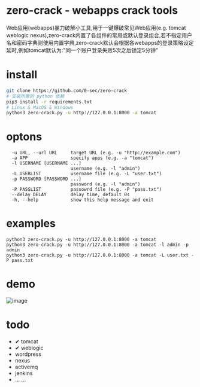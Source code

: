 # zero-crack - webapps crack tools
Web应用(webapps)暴力破解小工具,用于一键爆破常见Web应用(e.g. tomcat weblogic nexus),zero-crack内置了各组件的常用或默认登录组合,若不指定用户名和密码字典则使用内置字典,zero-crack默认会根据各webapps的登录策略设定延时,例如tomcat默认为:"同一个账户登录失败5次之后锁定5分钟"

# install
```bash
git clone https://github.com/0-sec/zero-crack
# 安装所需的 python 依赖
pip3 install -r requirements.txt
# Linux & MacOS & Windows
python3 zero-crack.py -u http://127.0.0.1:8000 -a tomcat
```

# optons
```
  -u URL, --url URL     target URL (e.g. -u "http://example.com")
  -a APP                specify apps (e.g. -a "tomcat")
  -l USERNAME [USERNAME ...]
                        username (e.g. -l "admin")
  -L USERLIST           username file (e.g. -L "user.txt")
  -p PASSWORD [PASSWORD ...]
                        password (e.g. -l "admin")
  -P PASSLIST           passowrd file (e.g. -P "pass.txt")
  --delay DELAY         delay time, default 0s
  -h, --help            show this help message and exit
```

# examples
```
python3 zero-crack.py -u http://127.0.0.1:8000 -a tomcat
python3 zero-crack.py -u http://127.0.0.1:8000 -a tomcat -l admin -p admin
python3 zero-crack.py -u http://127.0.0.1:8000 -a tomcat -L user.txt -P pass.txt
```

# demo
![image](https://user-images.githubusercontent.com/32918050/117906460-8906cf80-b307-11eb-8d51-27d717ec2e33.png)

# todo
* ✔ tomcat
* ✔ weblogic
* wordpress
* nexus
* activemq
* jenkins
* ... ...


